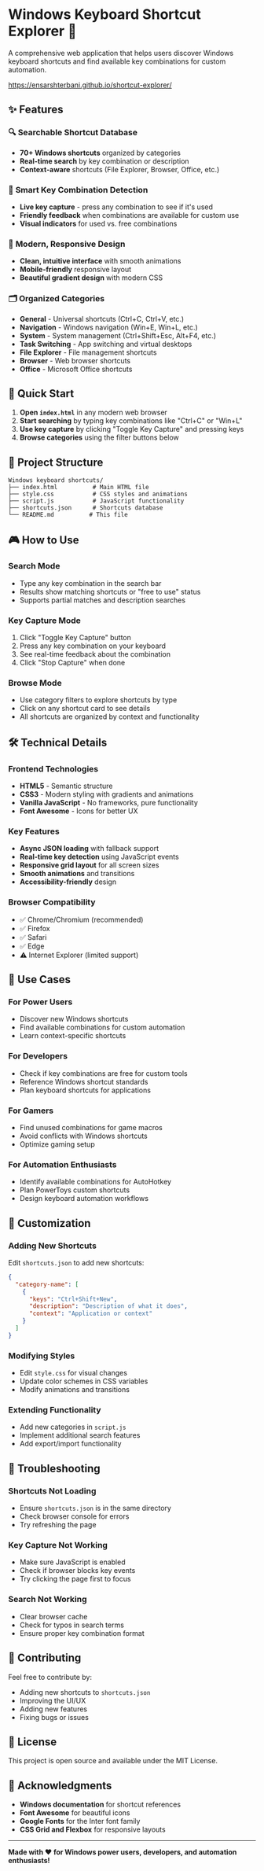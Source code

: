 # Windows Keyboard Shortcut Explorer 🎹

A comprehensive web application that helps users discover Windows keyboard shortcuts and find available key combinations for custom automation.

https://ensarshterbani.github.io/shortcut-explorer/

## ✨ Features

### 🔍 **Searchable Shortcut Database**
- **70+ Windows shortcuts** organized by categories
- **Real-time search** by key combination or description
- **Context-aware** shortcuts (File Explorer, Browser, Office, etc.)

### 🎯 **Smart Key Combination Detection**
- **Live key capture** - press any combination to see if it's used
- **Friendly feedback** when combinations are available for custom use
- **Visual indicators** for used vs. free combinations

### 📱 **Modern, Responsive Design**
- **Clean, intuitive interface** with smooth animations
- **Mobile-friendly** responsive layout
- **Beautiful gradient design** with modern CSS

### 🗂️ **Organized Categories**
- **General** - Universal shortcuts (Ctrl+C, Ctrl+V, etc.)
- **Navigation** - Windows navigation (Win+E, Win+L, etc.)
- **System** - System management (Ctrl+Shift+Esc, Alt+F4, etc.)
- **Task Switching** - App switching and virtual desktops
- **File Explorer** - File management shortcuts
- **Browser** - Web browser shortcuts
- **Office** - Microsoft Office shortcuts

## 🚀 Quick Start

1. **Open `index.html`** in any modern web browser
2. **Start searching** by typing key combinations like "Ctrl+C" or "Win+L"
3. **Use key capture** by clicking "Toggle Key Capture" and pressing keys
4. **Browse categories** using the filter buttons below

## 📁 Project Structure

```
Windows keyboard shortcuts/
├── index.html          # Main HTML file
├── style.css           # CSS styles and animations
├── script.js           # JavaScript functionality
├── shortcuts.json      # Shortcuts database
└── README.md          # This file
```

## 🎮 How to Use

### **Search Mode**
- Type any key combination in the search bar
- Results show matching shortcuts or "free to use" status
- Supports partial matches and description searches

### **Key Capture Mode**
1. Click "Toggle Key Capture" button
2. Press any key combination on your keyboard
3. See real-time feedback about the combination
4. Click "Stop Capture" when done

### **Browse Mode**
- Use category filters to explore shortcuts by type
- Click on any shortcut card to see details
- All shortcuts are organized by context and functionality

## 🛠️ Technical Details

### **Frontend Technologies**
- **HTML5** - Semantic structure
- **CSS3** - Modern styling with gradients and animations
- **Vanilla JavaScript** - No frameworks, pure functionality
- **Font Awesome** - Icons for better UX

### **Key Features**
- **Async JSON loading** with fallback support
- **Real-time key detection** using JavaScript events
- **Responsive grid layout** for all screen sizes
- **Smooth animations** and transitions
- **Accessibility-friendly** design

### **Browser Compatibility**
- ✅ Chrome/Chromium (recommended)
- ✅ Firefox
- ✅ Safari
- ✅ Edge
- ⚠️ Internet Explorer (limited support)

## 🎯 Use Cases

### **For Power Users**
- Discover new Windows shortcuts
- Find available combinations for custom automation
- Learn context-specific shortcuts

### **For Developers**
- Check if key combinations are free for custom tools
- Reference Windows shortcut standards
- Plan keyboard shortcuts for applications

### **For Gamers**
- Find unused combinations for game macros
- Avoid conflicts with Windows shortcuts
- Optimize gaming setup

### **For Automation Enthusiasts**
- Identify available combinations for AutoHotkey
- Plan PowerToys custom shortcuts
- Design keyboard automation workflows

## 🔧 Customization

### **Adding New Shortcuts**
Edit `shortcuts.json` to add new shortcuts:

```json
{
  "category-name": [
    {
      "keys": "Ctrl+Shift+New",
      "description": "Description of what it does",
      "context": "Application or context"
    }
  ]
}
```

### **Modifying Styles**
- Edit `style.css` for visual changes
- Update color schemes in CSS variables
- Modify animations and transitions

### **Extending Functionality**
- Add new categories in `script.js`
- Implement additional search features
- Add export/import functionality

## 🐛 Troubleshooting

### **Shortcuts Not Loading**
- Ensure `shortcuts.json` is in the same directory
- Check browser console for errors
- Try refreshing the page

### **Key Capture Not Working**
- Make sure JavaScript is enabled
- Check if browser blocks key events
- Try clicking the page first to focus

### **Search Not Working**
- Clear browser cache
- Check for typos in search terms
- Ensure proper key combination format

## 🤝 Contributing

Feel free to contribute by:
- Adding new shortcuts to `shortcuts.json`
- Improving the UI/UX
- Adding new features
- Fixing bugs or issues

## 📄 License

This project is open source and available under the MIT License.

## 🙏 Acknowledgments

- **Windows documentation** for shortcut references
- **Font Awesome** for beautiful icons
- **Google Fonts** for the Inter font family
- **CSS Grid and Flexbox** for responsive layouts

---

**Made with ❤️ for Windows power users, developers, and automation enthusiasts!** 
